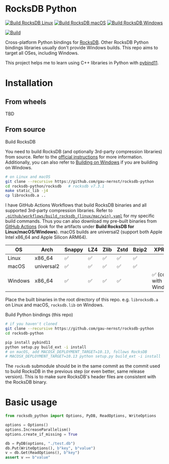 # RocksDB Python

[![Build RocksDB Linux](https://github.com/gau-nernst/rocksdb-python/actions/workflows/build_rocksdb_linux.yaml/badge.svg)](https://github.com/gau-nernst/rocksdb-python/actions/workflows/build_rocksdb_linux.yaml)
[![Build RocksDB macOS](https://github.com/gau-nernst/rocksdb-python/actions/workflows/build_rocksdb_mac.yaml/badge.svg)](https://github.com/gau-nernst/rocksdb-python/actions/workflows/build_rocksdb_mac.yaml)
[![Build RocksDB Windows](https://github.com/gau-nernst/rocksdb-python/actions/workflows/build_rocksdb_win.yaml/badge.svg)](https://github.com/gau-nernst/rocksdb-python/actions/workflows/build_rocksdb_win.yaml)

[![Build](https://github.com/gau-nernst/rocksdb-python/actions/workflows/build.yaml/badge.svg)](https://github.com/gau-nernst/rocksdb-python/actions/workflows/build.yaml)

Cross-platform Python bindings for [RocksDB](https://github.com/facebook/rocksdb). Other RocksDB Python bindings libraries usually don't provide Windows builds. This repo aims to target all OSes, including Windows.

This project helps me to learn using C++ libraries in Python with [pybind11](https://github.com/pybind/pybind11).

# Installation

## From wheels

TBD

## From source

Build RocksDB

You need to build RocksDB (and optionally 3rd-party compression libraries) from source. Refer to the [official instructions](https://github.com/facebook/rocksdb/blob/main/INSTALL.md) for more information. Additionally, you can also refer to [Building on Windows](https://github.com/facebook/rocksdb/wiki/Building-on-Windows) if you are building on Windows.

```bash
# on Linux and macOS
git clone --recursive https://github.com/gau-nernst/rocksdb-python
cd rocksdb-python/rocksdb   # rocksdb v7.3.1
make static_lib -j4
cp librocksdb.a ..
```

I have GitHub Actions Workflows that build RocksDB binaries and all supported 3rd-party compression libraries. Refer to [`.github/workflows/build_rocksdb_{linux/mac/win}.yaml`](.github/workflows/) for my specific build commands. Thus you can also download my pre-built binaries from [GitHub Actions](https://github.com/gau-nernst/rocksdb-python/actions) (look for the artifacts under **Build RocksDB for Linux/macOS/Windows**). macOS builds are universal2 (support both Apple Intel x86_64 and Apple Silicon ARM64).

OS | Arch | Snappy | LZ4 | Zlib | Zstd | Bzip2 | XPRESS
---|--------------|--------|-----|------|------|-------|--------
Linux | x86_64 | ✅ | ✅ | ✅ | ✅ | ✅ | 
macOS | universal2 | ✅ | ✅ | ✅ | ✅ | ✅ | 
Windows | x86_64 | ✅ | ✅ | ✅ | ✅ | | ✅ (comes with Windows)

Place the built binaries in the root directory of this repo. e.g. `librocksdb.a` on Linux and macOS, `rocksdb.lib` on Windows.

Build Python bindings (this repo)

```bash
# if you haven't cloned
git clone --recursive https://github.com/gau-nernst/rocksdb-python
cd rocksdb-python

pip install pybind11
python setup.py build_ext -i install
# on macOS, add MACOSX_DEPLOYMENT_TARGET=10.13, follows RocksDB
# MACOSX_DEPLOYMENT_TARGET=10.13 python setup.py build_ext -i install
```

The `rocksdb` submodule should be in the same commit as the commit used to build RocksDB in the previous step (or even better, same release version). This is to make sure RocksDB's header files are consistent with the RocksDB binary.

# Basic usage

```python
from rocksdb_python import Options, PyDB, ReadOptions, WriteOptions

options = Options()
options.IncreaseParallelism()
options.create_if_missing = True

db = PyDB(options, "./test.db")
db.Put(WriteOptions(), b"key", b"value")
v = db.Get(ReadOptions(), b"key")
assert v == b"value"
```
